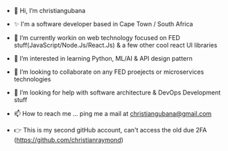 - 👋 Hi, I’m christiangubana
- ✨ I'm a software developer based in Cape Town / South Africa
- 👀 I’m currently workin on web technology focused on FED stuff(JavaScript/Node.Js/React.Js) & a few other cool react UI libraries
- 🌱 I’m interested in learning Python, ML/AI & API design pattern
- 💞️ I’m looking to collaborate on any FED proejects or microservices technologies
- 🤔 I’m looking for help with software architecture & DevOps Development stuff
- 📫 How to reach me ... ping me a mail at christiangubana@gmail.com

- 👉 This is my second gitHub account, can't access the old due 2FA (https://github.com/christianraymond)

<!---
christiangubana/christiangubana is a ✨ special ✨ repository because its `README.md` (this file) appears on your GitHub profile.
You can click the Preview link to take a look at your changes.
--->

